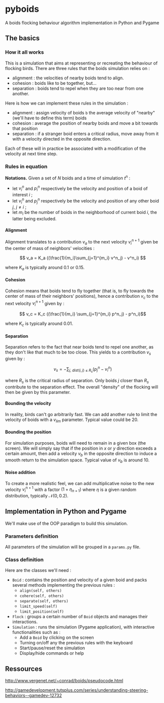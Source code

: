 # pyboids
A boids flocking behaviour algorithm implementation in Python and Pygame


## The basics

### How it all works

This is a simulation that aims at representing or recreating the behaviour of flocking birds. There are three rules that the boids simulation relies on :

- alignment : the velocities of nearby boids tend to align.
- cohesion : boids like to be together, but...
- separation : boids tend to repel when they are too near from one another.

Here is how we can implement these rules in the simulation :

- alignment : assign velocity of boids `b` the average velocity of "nearby" (we'll have to define this term) boids
- cohesion : average the position of nearby boids and move a bit towards that position
- separation : if a stranger boid enters a critical radius, move away from it with a velocity directed in the opposite direction.

Each of these will in practice be associated with a modification of the velocity at next time step.

### Rules in equation

**Notations.** Given a set of $N$ boids and a time of simulation $t^n$ :

- let $v^n_i$ and $p^n_i$ respectively be the velocity and position of a boid of interest $i$ ;
- let $v^n_i$ and $p^n_j$ respectively be the velocity and position of any other boid $j$, $j \neq i$ ;
- let $m_i$ be the number of boids in the neighborhood of current boid $i$, the latter being excluded.

#### Alignment

Alignment translates to a contribution $v_a$ to the next velocity $v^{n+1}_i$ given be the center of mass of neighbors' velocities :

$$ v_a = K_a ((\frac{1}{m_i}\sum_{j=1}^{m_i} v^n_j) - v^n_i) $$

where $K_a$ is typically around 0.1 or 0.15.

#### Cohesion

Cohesion means that boids tend to fly together (that is, to fly towards the center of mass of their neighbors' positions), hence a contribution $v_c$ to the next velocity $v^{n+1}_i$ given by :

$$ v_c = K_c ((\frac{1}{m_i} \sum_{j=1}^{m_i} p^n_j) - p^n_i)$$

where $K_c$ is typically around 0.01.

#### Separation

Separation refers to the fact that near boids tend to repel one another, as they don't like that much to be too close. This yields to a contribution $v_s$ given by :

$$ v_s = - \sum_{j,\ dist(i, j)\ \leq\ R_s} (p_j^n - v^n_i) $$

where $R_s$ is the critical radius of separation. Only boids $j$ closer than $R_s$ contribute to the separation effect. The overall "density" of the flocking will then be given by this parameter.

#### Bounding the velocity

In reality, birds can't go arbitrarily fast. We can add another rule to limit the velocity of boids with a $v_{lim}$ parameter. Typical value could be 20.

#### Bounding the position

For simulation purposes, boids will need to remain in a given box (the screen). We will simply say that if the position in $x$ or $y$ direction exceeds a certain amount, then add a velocity $v_b$ in the opposite direction to induce a smooth return to the simulation space. Typical value of $v_b$ is around 10.

#### Noise addition

To create a more realistic feel, we can add multiplicative noise to the new velocity $v^{n+1}_i$ with a factor $(1 + \eta_{n+1})$ where $\eta$ is a given random distribution, typically $\mathcal{N}(0, 0.2)$.


## Implementation in Python and Pygame

We'll make use of the OOP paradigm to build this simulation.

### Parameters definition

All parameters of the simulation will be grouped in a `params.py` file.

### Class definition

Here are the classes we'll need :

- `Boid` : contains the position and velocity of a given boid and packs several methods implementing the previous rules :
	- `align(self, others)`
	- `cohere(self, others)`
	- `separate(self, others)`
	- `limit_speed(self)`
	- `limit_position(self)`
- `Flock` : groups a certain number of `Boid` objects and manages their interactions.
- `Simulation` : runs the simulation (Pygame application), with interactive functionalities such as :
	- Add a `Boid` by clicking on the screen
	- Turning on/off any the previous rules with the keyboard
	- Start/pause/reset the simulation
	- Display/hide commands or help

## Ressources

http://www.vergenet.net/~conrad/boids/pseudocode.html

http://gamedevelopment.tutsplus.com/series/understanding-steering-behaviors--gamedev-12732